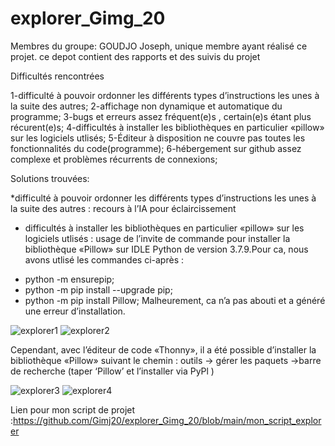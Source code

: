 # explorer_Gimg_20
Membres du groupe:
GOUDJO Joseph, unique membre ayant réalisé ce projet.
ce depot contient des rapports et des suivis du projet

Difficultés rencontrées

1-difficulté à pouvoir ordonner les différents types d’instructions les unes à la suite des autres;
2-affichage non dynamique et automatique du programme;
3-bugs et erreurs assez fréquent(e)s , certain(e)s étant plus récurent(e)s;
4-difficultés à installer les bibliothèques en particulier «pillow» sur les logiciels utlisés;
5-Éditeur à disposition ne couvre pas toutes les fonctionnalités du code(programme);
6-hébergement sur github assez complexe et problèmes récurrents de connexions;




Solutions trouvées:

*difficulté à pouvoir ordonner les différents types d’instructions les unes à la suite des autres : recours à l’IA pour éclaircissement

*  difficultés à installer les bibliothèques en particulier «pillow» sur les logiciels utlisés : usage de l’invite de commande pour installer la bibliothèque «Pillow» sur IDLE Python de version 3.7.9.Pour ca, nous avons utlisé les commandes ci-après :
+ python -m  ensurepip;
+ python -m pip install --upgrade pip;
+ python -m pip install Pillow;
Malheurement, ca n’a pas abouti et a généré une erreur d’installation.

![explorer1](https://github.com/user-attachments/assets/ac4dadfb-b409-41e0-9b70-f9fd99d48ff1)
![explorer2](https://github.com/user-attachments/assets/c7bdd65a-c87f-46c6-bbbc-7f1fa7878463)

Cependant, avec l’éditeur de code «Thonny», il a été possible d’installer la bibliothèque «Pillow» suivant le chemin : outils -> gérer les paquets ->barre de recherche (taper ‘Pillow’ et l’installer via PyPl )

![explorer3](https://github.com/user-attachments/assets/b0adf04b-8691-4f56-9977-5066378175bb)
![explorer4](https://github.com/user-attachments/assets/c6899b94-5e1b-4f83-9e59-4bef91b51263)

Lien pour mon script de projet :https://github.com/Gimj20/explorer_Gimg_20/blob/main/mon_script_explorer







